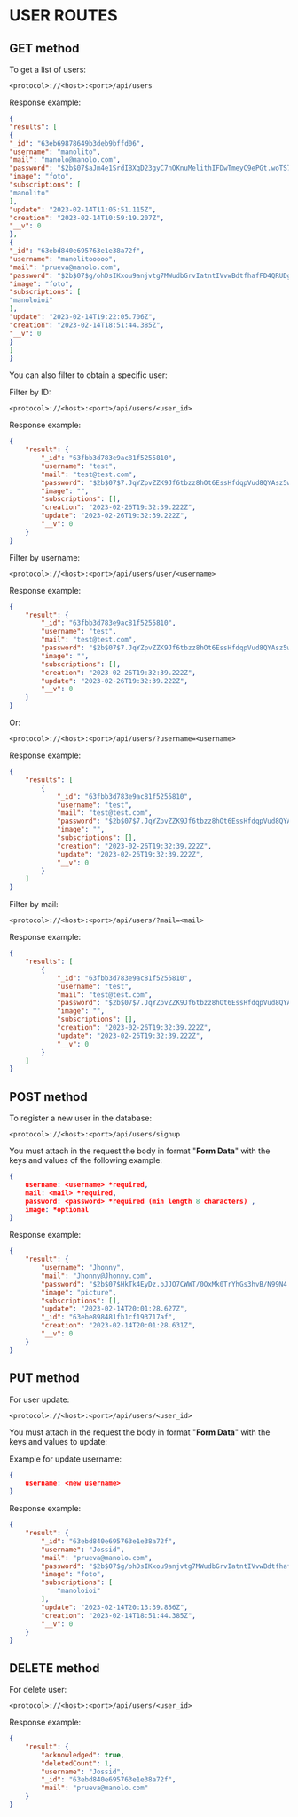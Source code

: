 # USER ROUTES

## GET method

To get a list of users:

```
<protocol>://<host>:<port>/api/users
```

Response example:

```json
{
"results": [
{
"_id": "63eb69878649b3deb9bffd06",
"username": "manolito",
"mail": "manolo@manolo.com",
"password": "$2b$07$aJm4e1SrdIBXqD23gyC7nOKnuMelithIFDwTmeyC9ePGt.woTS7cS",
"image": "foto",
"subscriptions": [
"manolito"
],
"update": "2023-02-14T11:05:51.115Z",
"creation": "2023-02-14T10:59:19.207Z",
"__v": 0
},
{
"_id": "63ebd840e695763e1e38a72f",
"username": "manolitooooo",
"mail": "prueva@manolo.com",
"password": "$2b$07$g/ohDsIKxou9anjvtg7MWudbGrvIatntIVvwBdtfhafFD4QRUDgG6",
"image": "foto",
"subscriptions": [
"manoloioi"
],
"update": "2023-02-14T19:22:05.706Z",
"creation": "2023-02-14T18:51:44.385Z",
"__v": 0
}
]
}
```

You can also filter to obtain a specific user:

Filter by ID:

```
<protocol>://<host>:<port>/api/users/<user_id>
```

Response example:

```json
{
	"result": {
		"_id": "63fbb3d783e9ac81f5255810",
		"username": "test",
		"mail": "test@test.com",
		"password": "$2b$07$7.JqYZpvZZK9Jf6tbzz8hOt6EssHfdqpVud8QYAsz5wH3COgFZ0se",
		"image": "",
		"subscriptions": [],
		"creation": "2023-02-26T19:32:39.222Z",
		"update": "2023-02-26T19:32:39.222Z",
		"__v": 0
	}
}
```

Filter by username:

```
<protocol>://<host>:<port>/api/users/user/<username>
```

Response example:

```json
{
	"result": {
		"_id": "63fbb3d783e9ac81f5255810",
		"username": "test",
		"mail": "test@test.com",
		"password": "$2b$07$7.JqYZpvZZK9Jf6tbzz8hOt6EssHfdqpVud8QYAsz5wH3COgFZ0se",
		"image": "",
		"subscriptions": [],
		"creation": "2023-02-26T19:32:39.222Z",
		"update": "2023-02-26T19:32:39.222Z",
		"__v": 0
	}
}
```

Or:

```
<protocol>://<host>:<port>/api/users/?username=<username>
```

Response example:

```json
{
	"results": [
		{
			"_id": "63fbb3d783e9ac81f5255810",
			"username": "test",
			"mail": "test@test.com",
			"password": "$2b$07$7.JqYZpvZZK9Jf6tbzz8hOt6EssHfdqpVud8QYAsz5wH3COgFZ0se",
			"image": "",
			"subscriptions": [],
			"creation": "2023-02-26T19:32:39.222Z",
			"update": "2023-02-26T19:32:39.222Z",
			"__v": 0
		}
	]
}
```

Filter by mail:

```
<protocol>://<host>:<port>/api/users/?mail=<mail>
```

Response example:

```json
{
	"results": [
		{
			"_id": "63fbb3d783e9ac81f5255810",
			"username": "test",
			"mail": "test@test.com",
			"password": "$2b$07$7.JqYZpvZZK9Jf6tbzz8hOt6EssHfdqpVud8QYAsz5wH3COgFZ0se",
			"image": "",
			"subscriptions": [],
			"creation": "2023-02-26T19:32:39.222Z",
			"update": "2023-02-26T19:32:39.222Z",
			"__v": 0
		}
	]
}
```

## POST method

To register a new user in the database:

```
<protocol>://<host>:<port>/api/users/signup
```

You must attach in the request the body in format "**Form Data**" with the keys and values ​​of the following example:

```json
{
    username: <username> *required,
    mail: <mail> *required,
    password: <password> *required (min length 8 characters) ,
    image: *optional
}
```

Response example:

```json
{
	"result": {
		"username": "Jhonny",
		"mail": "Jhonny@Jhonny.com",
		"password": "$2b$07$HkTk4EyDz.bJJO7CWWT/0OxMk0TrYhGs3hvB/N99N4.AVSBZt65U2",
		"image": "picture",
		"subscriptions": [],
		"update": "2023-02-14T20:01:28.627Z",
		"_id": "63ebe898481fb1cf193717af",
		"creation": "2023-02-14T20:01:28.631Z",
		"__v": 0
	}
}
```

## PUT method

For user update:

```
<protocol>://<host>:<port>/api/users/<user_id>
```

You must attach in the request the body in format "**Form Data**" with the keys and values ​​to update:

Example for update username:

```json
{
    username: <new username>
}
```

Response example:

```json
{
	"result": {
		"_id": "63ebd840e695763e1e38a72f",
		"username": "Jossid",
		"mail": "prueva@manolo.com",
		"password": "$2b$07$g/ohDsIKxou9anjvtg7MWudbGrvIatntIVvwBdtfhafFD4QRUDgG6",
		"image": "foto",
		"subscriptions": [
			"manoloioi"
		],
		"update": "2023-02-14T20:13:39.856Z",
		"creation": "2023-02-14T18:51:44.385Z",
		"__v": 0
	}
}
```

## DELETE method

For delete user:

```
<protocol>://<host>:<port>/api/users/<user_id>
```

Response example:

```json
{
	"result": {
		"acknowledged": true,
		"deletedCount": 1,
		"username": "Jossid",
		"_id": "63ebd840e695763e1e38a72f",
		"mail": "prueva@manolo.com"
	}
}
```